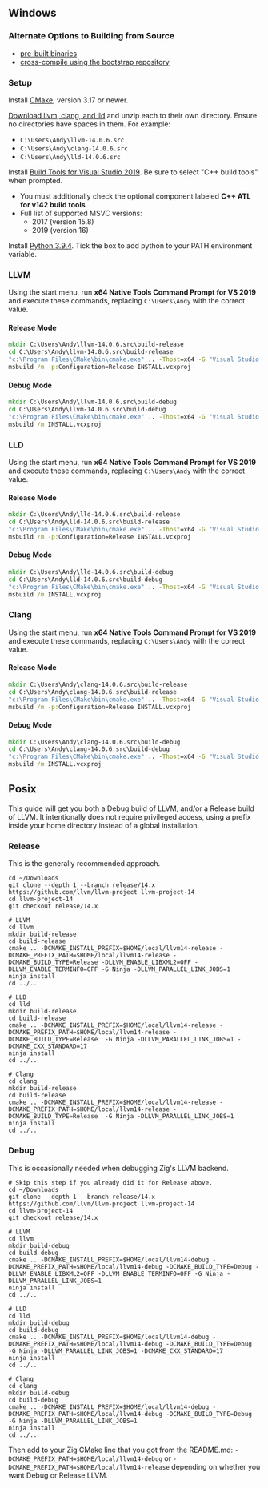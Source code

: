 ## Windows

### Alternate Options to Building from Source

 * [pre-built binaries](https://github.com/ziglang/zig/wiki/Building-Zig-on-Windows#option-2-using-cmake-and-microsoft-visual-studio)
 * [cross-compile using the bootstrap repository](https://github.com/ziglang/zig-bootstrap)

### Setup

Install [CMake](https://cmake.org/), version 3.17 or newer.

[Download llvm, clang, and lld](http://releases.llvm.org/download.html#14.0.0) and unzip each to their own directory. Ensure no directories have spaces in them. For example:

 * `C:\Users\Andy\llvm-14.0.6.src`
 * `C:\Users\Andy\clang-14.0.6.src`
 * `C:\Users\Andy\lld-14.0.6.src`

Install [Build Tools for Visual Studio 2019](https://visualstudio.microsoft.com/downloads/#build-tools-for-visual-studio-2019). Be sure to select "C++ build tools" when prompted.
 * You must additionally check the optional component labeled **C++ ATL for v142 build tools**.
 * Full list of supported MSVC versions:
   - 2017 (version 15.8)
   - 2019 (version 16)

Install [Python 3.9.4](https://www.python.org). Tick the box to add python to your PATH environment variable.

### LLVM

Using the start menu, run **x64 Native Tools Command Prompt for VS 2019** and execute these commands, replacing `C:\Users\Andy` with the correct value.

#### Release Mode

```bat
mkdir C:\Users\Andy\llvm-14.0.6.src\build-release
cd C:\Users\Andy\llvm-14.0.6.src\build-release
"c:\Program Files\CMake\bin\cmake.exe" .. -Thost=x64 -G "Visual Studio 16 2019" -A x64 -DCMAKE_INSTALL_PREFIX=C:\Users\Andy\llvm+clang+lld-14.0.6-x86_64-windows-msvc-release-mt -DCMAKE_PREFIX_PATH=C:\Users\Andy\llvm+clang+lld-14.0.6-x86_64-windows-msvc-release-mt -DCMAKE_BUILD_TYPE=Release -DLLVM_ENABLE_LIBXML2=OFF -DLLVM_USE_CRT_RELEASE=MT
msbuild /m -p:Configuration=Release INSTALL.vcxproj
```

#### Debug Mode

```bat
mkdir C:\Users\Andy\llvm-14.0.6.src\build-debug
cd C:\Users\Andy\llvm-14.0.6.src\build-debug
"c:\Program Files\CMake\bin\cmake.exe" .. -Thost=x64 -G "Visual Studio 16 2019" -A x64 -DCMAKE_INSTALL_PREFIX=C:\Users\andy\llvm+clang+lld-14.0.6-x86_64-windows-msvc-debug -DCMAKE_PREFIX_PATH=C:\Users\andy\llvm+clang+lld-14.0.6-x86_64-windows-msvc-debug -DCMAKE_BUILD_TYPE=Debug -DLLVM_EXPERIMENTAL_TARGETS_TO_BUILD="AVR" -DLLVM_ENABLE_LIBXML2=OFF -DLLVM_USE_CRT_DEBUG=MTd
msbuild /m INSTALL.vcxproj
```

### LLD

Using the start menu, run **x64 Native Tools Command Prompt for VS 2019** and execute these commands, replacing `C:\Users\Andy` with the correct value.

#### Release Mode

```bat
mkdir C:\Users\Andy\lld-14.0.6.src\build-release
cd C:\Users\Andy\lld-14.0.6.src\build-release
"c:\Program Files\CMake\bin\cmake.exe" .. -Thost=x64 -G "Visual Studio 16 2019" -A x64 -DCMAKE_INSTALL_PREFIX=C:\Users\Andy\llvm+clang+lld-14.0.6-x86_64-windows-msvc-release-mt -DCMAKE_PREFIX_PATH=C:\Users\Andy\llvm+clang+lld-14.0.6-x86_64-windows-msvc-release-mt -DCMAKE_BUILD_TYPE=Release -DLLVM_USE_CRT_RELEASE=MT
msbuild /m -p:Configuration=Release INSTALL.vcxproj
```

#### Debug Mode

```bat
mkdir C:\Users\Andy\lld-14.0.6.src\build-debug
cd C:\Users\Andy\lld-14.0.6.src\build-debug
"c:\Program Files\CMake\bin\cmake.exe" .. -Thost=x64 -G "Visual Studio 16 2019" -A x64 -DCMAKE_INSTALL_PREFIX=C:\Users\andy\llvm+clang+lld-14.0.6-x86_64-windows-msvc-debug -DCMAKE_PREFIX_PATH=C:\Users\andy\llvm+clang+lld-14.0.6-x86_64-windows-msvc-debug -DCMAKE_BUILD_TYPE=Debug -DLLVM_USE_CRT_DEBUG=MTd
msbuild /m INSTALL.vcxproj
```

### Clang

Using the start menu, run **x64 Native Tools Command Prompt for VS 2019** and execute these commands, replacing `C:\Users\Andy` with the correct value.

#### Release Mode

```bat
mkdir C:\Users\Andy\clang-14.0.6.src\build-release
cd C:\Users\Andy\clang-14.0.6.src\build-release
"c:\Program Files\CMake\bin\cmake.exe" .. -Thost=x64 -G "Visual Studio 16 2019" -A x64 -DCMAKE_INSTALL_PREFIX=C:\Users\Andy\llvm+clang+lld-14.0.6-x86_64-windows-msvc-release-mt -DCMAKE_PREFIX_PATH=C:\Users\Andy\llvm+clang+lld-14.0.6-x86_64-windows-msvc-release-mt -DCMAKE_BUILD_TYPE=Release -DLLVM_USE_CRT_RELEASE=MT
msbuild /m -p:Configuration=Release INSTALL.vcxproj
```

#### Debug Mode

```bat
mkdir C:\Users\Andy\clang-14.0.6.src\build-debug
cd C:\Users\Andy\clang-14.0.6.src\build-debug
"c:\Program Files\CMake\bin\cmake.exe" .. -Thost=x64 -G "Visual Studio 16 2019" -A x64 -DCMAKE_INSTALL_PREFIX=C:\Users\andy\llvm+clang+lld-14.0.6-x86_64-windows-msvc-debug -DCMAKE_PREFIX_PATH=C:\Users\andy\llvm+clang+lld-14.0.6-x86_64-windows-msvc-debug -DCMAKE_BUILD_TYPE=Debug -DLLVM_USE_CRT_DEBUG=MTd
msbuild /m INSTALL.vcxproj
```

## Posix

This guide will get you both a Debug build of LLVM, and/or a Release build of LLVM.
It intentionally does not require privileged access, using a prefix inside your home
directory instead of a global installation.

### Release

This is the generally recommended approach.

```
cd ~/Downloads
git clone --depth 1 --branch release/14.x https://github.com/llvm/llvm-project llvm-project-14
cd llvm-project-14
git checkout release/14.x

# LLVM
cd llvm
mkdir build-release
cd build-release
cmake .. -DCMAKE_INSTALL_PREFIX=$HOME/local/llvm14-release -DCMAKE_PREFIX_PATH=$HOME/local/llvm14-release -DCMAKE_BUILD_TYPE=Release -DLLVM_ENABLE_LIBXML2=OFF -DLLVM_ENABLE_TERMINFO=OFF -G Ninja -DLLVM_PARALLEL_LINK_JOBS=1
ninja install
cd ../..

# LLD
cd lld
mkdir build-release
cd build-release
cmake .. -DCMAKE_INSTALL_PREFIX=$HOME/local/llvm14-release -DCMAKE_PREFIX_PATH=$HOME/local/llvm14-release -DCMAKE_BUILD_TYPE=Release  -G Ninja -DLLVM_PARALLEL_LINK_JOBS=1 -DCMAKE_CXX_STANDARD=17
ninja install
cd ../..

# Clang
cd clang
mkdir build-release
cd build-release
cmake .. -DCMAKE_INSTALL_PREFIX=$HOME/local/llvm14-release -DCMAKE_PREFIX_PATH=$HOME/local/llvm14-release -DCMAKE_BUILD_TYPE=Release  -G Ninja -DLLVM_PARALLEL_LINK_JOBS=1
ninja install
cd ../..
```

### Debug

This is occasionally needed when debugging Zig's LLVM backend.

```
# Skip this step if you already did it for Release above.
cd ~/Downloads
git clone --depth 1 --branch release/14.x https://github.com/llvm/llvm-project llvm-project-14
cd llvm-project-14
git checkout release/14.x

# LLVM
cd llvm
mkdir build-debug
cd build-debug
cmake .. -DCMAKE_INSTALL_PREFIX=$HOME/local/llvm14-debug -DCMAKE_PREFIX_PATH=$HOME/local/llvm14-debug -DCMAKE_BUILD_TYPE=Debug -DLLVM_ENABLE_LIBXML2=OFF -DLLVM_ENABLE_TERMINFO=OFF -G Ninja -DLLVM_PARALLEL_LINK_JOBS=1
ninja install
cd ../..

# LLD
cd lld
mkdir build-debug
cd build-debug
cmake .. -DCMAKE_INSTALL_PREFIX=$HOME/local/llvm14-debug -DCMAKE_PREFIX_PATH=$HOME/local/llvm14-debug -DCMAKE_BUILD_TYPE=Debug  -G Ninja -DLLVM_PARALLEL_LINK_JOBS=1 -DCMAKE_CXX_STANDARD=17
ninja install
cd ../..

# Clang
cd clang
mkdir build-debug
cd build-debug
cmake .. -DCMAKE_INSTALL_PREFIX=$HOME/local/llvm14-debug -DCMAKE_PREFIX_PATH=$HOME/local/llvm14-debug -DCMAKE_BUILD_TYPE=Debug  -G Ninja -DLLVM_PARALLEL_LINK_JOBS=1
ninja install
cd ../..
```

Then add to your Zig CMake line that you got from the README.md:
`-DCMAKE_PREFIX_PATH=$HOME/local/llvm14-debug` or `-DCMAKE_PREFIX_PATH=$HOME/local/llvm14-release`
depending on whether you want Debug or Release LLVM.
